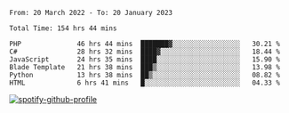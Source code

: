 <!--START_SECTION:waka-->

```text
From: 20 March 2022 - To: 20 January 2023

Total Time: 154 hrs 44 mins

PHP              46 hrs 44 mins  ███████▓░░░░░░░░░░░░░░░░░   30.21 %
C#               28 hrs 32 mins  ████▓░░░░░░░░░░░░░░░░░░░░   18.44 %
JavaScript       24 hrs 35 mins  ████░░░░░░░░░░░░░░░░░░░░░   15.90 %
Blade Template   21 hrs 38 mins  ███▒░░░░░░░░░░░░░░░░░░░░░   13.98 %
Python           13 hrs 38 mins  ██▒░░░░░░░░░░░░░░░░░░░░░░   08.82 %
HTML             6 hrs 41 mins   █░░░░░░░░░░░░░░░░░░░░░░░░   04.33 %
```

<!--END_SECTION:waka-->
[![spotify-github-profile](https://spotify-github-profile.vercel.app/api/view?uid=c00zprrvy9xiloa9qnco3hmng&cover_image=true&theme=novatorem&show_offline=false&background_color=121212&bar_color=53b14f&bar_color_cover=false)](https://spotify-github-profile.vercel.app/api/view?uid=c00zprrvy9xiloa9qnco3hmng&redirect=true)
